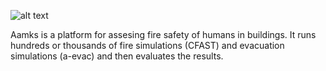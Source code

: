 ![alt text](http://www.inf.sgsp.edu.pl/pub/MALUNKI/2017/aamks.svg)


Aamks is a platform for assesing fire safety of humans in buildings. It runs hundreds or thousands of fire simulations (CFAST) and evacuation simulations (a-evac) and then evaluates the results.
